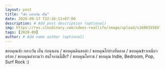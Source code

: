 ```yaml
---
layout: post
title: "เช้า กลางวัน เย็น"
date: 2020-09-17 T22:16:11+07:00
description: # Add post description (optional)
img: https://res.cloudinary.com/sdees-reallife/image/upload/v1600355847/IMG_3254.jpg # Add image post (optional)
tags: [2020-09]
author: # Add name author (optional)
---
```

ขอบคุณเช้า กลางวัน เย็น ก่อนนอน / ขอบคุณดินสอดำ / ขอบคุณไก่ย่างที่ตลาด / ขอบคุณข้าวเหนียวอร่อย / ขอบคุณคำถามว่า สนใจงานนี้มัีย? / ขอบคุณโคราช / ขอบคุณ Indie, Bedroom, Pop, Surf Rock :)

<i class="fa fa-child" style="color:plum"></i>
